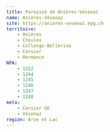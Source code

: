 ```yaml
---
title: Paroisse de Anières-Vésenaz
name: Anières-Vésenaz
site: https://anieres-vesenaz.epg.ch
territoire:
    - Anières
    - Choulex
    - Collonge-Bellerive
    - Corsier
    - Hermance
NPA:
    - 1222
    - 1244
    - 1245
    - 1246
    - 1247
    - 1248
meta:
    - Corsier GE
    - Vésenaz
region: Arve et Lac
---
```

